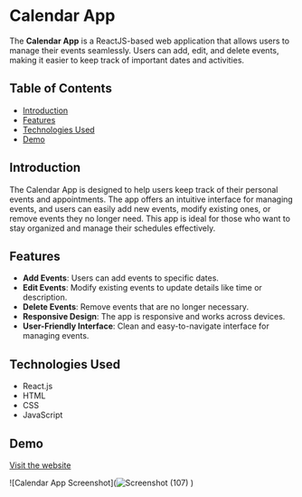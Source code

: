 # Calendar App

The **Calendar App** is a ReactJS-based web application that allows users to manage their events seamlessly. Users can add, edit, and delete events, making it easier to keep track of important dates and activities.

## Table of Contents

- [Introduction](#introduction)
- [Features](#features)
- [Technologies Used](#technologies-used)
- [Demo](#demo)

## Introduction

The Calendar App is designed to help users keep track of their personal events and appointments. The app offers an intuitive interface for managing events, and users can easily add new events, modify existing ones, or remove events they no longer need. This app is ideal for those who want to stay organized and manage their schedules effectively.

## Features

- **Add Events**: Users can add events to specific dates.
- **Edit Events**: Modify existing events to update details like time or description.
- **Delete Events**: Remove events that are no longer necessary.
- **Responsive Design**: The app is responsive and works across devices.
- **User-Friendly Interface**: Clean and easy-to-navigate interface for managing events.

## Technologies Used

- React.js
- HTML
- CSS
- JavaScript

## Demo

[Visit the website](https://rajeev2004.github.io/Calendar/)

![Calendar App Screenshot](![Screenshot (107)](https://github.com/user-attachments/assets/bae055c8-abc9-433d-abea-da9d5f5fe33a)
)
